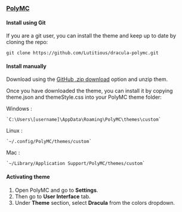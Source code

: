 ### [PolyMC](https://polymc.org)

#### Install using Git

If you are a git user, you can install the theme and keep up to date by cloning the repo:

    git clone https://github.com/Lutitious/dracula-polymc.git

#### Install manually

Download using the [GitHub .zip download](https://github.com/Lutitious/dracula-polymc/archive/master.zip) option and unzip them.

Once you have downloaded the theme, you can install it by copying theme.json and themeStyle.css into your PolyMC theme folder:

Windows :

    `C:\Users\[username]\AppData\Roaming\PolyMC\themes\custom`

Linux :

    `~/.config/PolyMC/themes/custom`

Mac :

    `~/Library/Application Support/PolyMC/themes/custom`

#### Activating theme

1. Open PolyMC and go to **Settings**.
2. Then go to **User Interface** tab.
3. Under **Theme** section, select **Dracula** from the colors dropdown.

